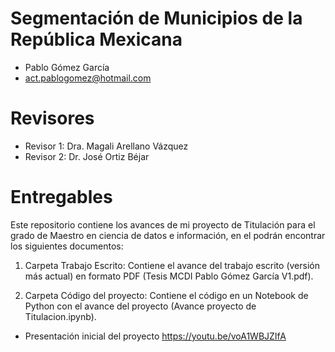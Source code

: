 # Segmentación de Municipios de la República Mexicana
* Pablo Gómez García 
*  act.pablogomez@hotmail.com
# Revisores
* Revisor 1: Dra. Magali Arellano Vázquez
* Revisor 2: Dr. José Ortiz Béjar

# Entregables
Este repositorio contiene los avances de mi proyecto de Titulación para el grado de Maestro en ciencia de datos e información, en el podrán encontrar los siguientes documentos:

1. Carpeta Trabajo Escrito: Contiene el avance del trabajo escrito (versión más actual) en formato PDF (Tesis MCDI Pablo Gómez García V1.pdf).

2. Carpeta Código del proyecto: Contiene el código en un Notebook de Python con el avance del proyecto (Avance proyecto de Titulacion.ipynb).

* Presentación inicial del proyecto https://youtu.be/voA1WBJZIfA
